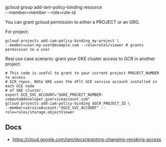 gcloud group add-iam-policy-binding resource \
    --member=member --role=role-id

You can grant gcloud permission to either a PROJECT or an ORG.

For project:

    gcloud projects add-iam-policy-binding my-project \
    --member=user:my-user@example.com --role=roles/viewer # grants permission to a user

Real use case scenario: grant your GKE cluster access to GCR in another project:

    # This code is useful to grant to your current project PROJECT_NUMBER to access
    # GCR repos. NOte GKE uses the dflt GCE service account installed in each GCE node
    # of GKE cluster.
    export GCE_SVC_ACCOUNT="$GKE_PROJECT_NUMBER-compute@developer.gserviceaccount.com"
    gcloud projects add-iam-policy-binding $GCR_PROJECT_ID \
    --member=serviceAccount:"$GCE_SVC_ACCOUNT" --role=roles/storage.objectViewer



## Docs

* https://cloud.google.com/iam/docs/granting-changing-revoking-access